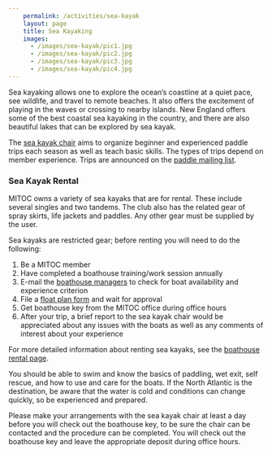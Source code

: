 ```yaml
---
    permalink: /activities/sea-kayak
    layout: page
    title: Sea Kayaking
    images:
      - /images/sea-kayak/pic1.jpg
      - /images/sea-kayak/pic2.jpg
      - /images/sea-kayak/pic3.jpg
      - /images/sea-kayak/pic4.jpg
---
```


Sea kayaking allows one to explore the ocean’s coastline at a quiet pace, see wildlife, and travel to remote beaches. It also offers the excitement of playing in the waves or crossing to nearby islands. New England offers some of the best coastal sea kayaking in the country, and there are also beautiful lakes that can be explored by sea kayak.

The [sea kayak chair](mailto:boathouse-mgr@mit.edu) aims to organize beginner and experienced paddle trips each season as well as teach basic skills. The types of trips depend on member experience. Trips are announced on the [paddle mailing list](http://mailman.mit.edu/mailman/listinfo/paddle).

### Sea Kayak Rental

MITOC owns a variety of sea kayaks that are for rental. These include several singles and two tandems. The club also has the related gear of spray skirts, life jackets and paddles. Any other gear must be supplied by the user.

Sea kayaks are restricted gear; before renting you will need to do the following:

1.  Be a MITOC member
2.  Have completed a boathouse training/work session annually
3.  E-mail the [boathouse managers](mailto:boathouse-mgr@mit.edu) to check for boat availability and experience criterion
4.  File a [float plan form](https://docs.google.com/forms/d/e/1FAIpQLSfphwLNGRzg6e_8CIA_WcPSr7tzmsM69MkmcFHqfUyMzrwP3A/viewform) and wait for approval
5.  Get boathouse key from the MITOC office during office hours
6.  After your trip, a brief report to the sea kayak chair would be appreciated about any issues with the boats as well as any comments of interest about your experience

For more detailed information about renting sea kayaks, see the [boathouse rental page](/boathouse).

You should be able to swim and know the basics of paddling, wet exit, self rescue, and how to use and care for the boats. If the North Atlantic is the destination, be aware that the water is cold and conditions can change quickly, so be experienced and prepared.

Please make your arrangements with the sea kayak chair at least a day before you will check out the boathouse key, to be sure the chair can be contacted and the procedure can be completed. You will check out the boathouse key and leave the appropriate deposit during office hours.
